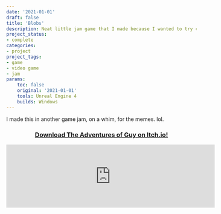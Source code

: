 ```yaml
---
date: '2021-01-01'
draft: false
title: 'Blobs'
description: Neat little jam game that I made because I wanted to try controlling two characters.
project_status: 
- complete 
categories:
- project
project_tags:
- game
- video game
- jam
params:
    toc: false
    original: '2021-01-01' 
    tools: Unreal Engine 4
    builds: Windows
---
```


I made this in another game jam, on a whim, for the memes. lol. 

<div class="itch-button">
            <h3>
                <center><a href="https://meme8383.itch.io/adventuresofguy" target="_blank">Download The Adventures of Guy on
                    Itch.io!</a></center>
            </h3>
            </div>

<iframe class="itch-iframe" frameborder="0" src="https://itch.io/embed/703362?linkback=true&amp;bg_color=222222&amp;fg_color=eeeeee&amp;border_color=363636" width="552" height="167">
            <a href="https://meme8383.itch.io/adventuresofguy" target="_blank">
                The Adventures of Guy by meme8383, Fireye
            </a>
            </iframe>
